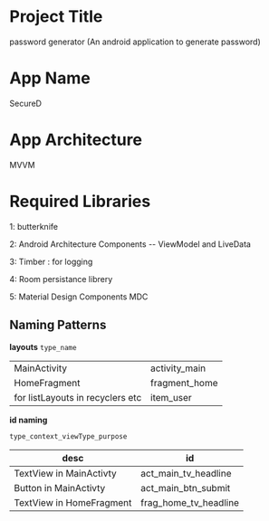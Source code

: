 # Project Title
password generator (An android application to generate password)
# App Name
SecureD
# App Architecture 
MVVM
# Required Libraries
1: butterknife

2: Android Architecture Components -- ViewModel and LiveData

3: Timber : for logging

4: Room persistance librery

5: Material Design Components MDC

## Naming Patterns

**layouts**
`type_name`




|||
|--|--|
|MainActivity|activity_main|
|HomeFragment|fragment_home|
|for listLayouts in recyclers etc|item_user|

**id naming**

    type_context_viewType_purpose

|desc|id|
|-|-|
|TextView in MainActivty|act_main_tv_headline|
|Button in MainActivty|act_main_btn_submit|
|TextView in HomeFragment|frag_home_tv_headline|
